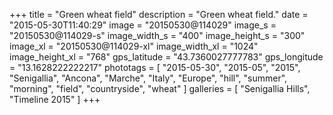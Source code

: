 +++
title = "Green wheat field"
description = "Green wheat field."
date = "2015-05-30T11:40:29"
image = "20150530@114029"
image_s = "20150530@114029-s"
image_width_s = "400"
image_height_s = "300"
image_xl = "20150530@114029-xl"
image_width_xl = "1024"
image_height_xl = "768"
gps_latitude = "43.7360027777783"
gps_longitude = "13.1628222222217"
phototags = [ "2015-05-30", "2015-05", "2015", "Senigallia", "Ancona", "Marche", "Italy", "Europe", "hill", "summer", "morning", "field", "countryside", "wheat" ]
galleries = [ "Senigallia Hills", "Timeline 2015" ]
+++
